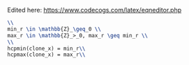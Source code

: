 
Edited here: https://www.codecogs.com/latex/eqneditor.php

```latex
\\
min_r \in \mathbb{Z}_\geq_0 \\
max_r \in \mathbb{Z}_>_0, max_r \geq min_r \\
\\
hcpmin(clone_x) = min_r\\
hcpmax(clone_x) = max_r\\
```

